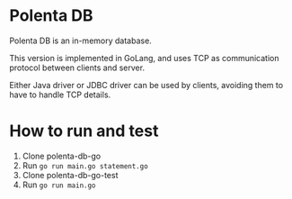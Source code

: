 # Polenta DB

Polenta DB is an in-memory database. 

This version is implemented in GoLang, and uses TCP as communication protocol between clients and server.

Either Java driver or JDBC driver can be used by clients, avoiding them to have to handle TCP details.

# How to run and test

1. Clone polenta-db-go
2. Run ```go run main.go statement.go```
3. Clone polenta-db-go-test
4. Run ```go run main.go```